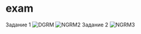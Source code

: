 # exam

Задание 1
![DGRM](https://user-images.githubusercontent.com/90081902/190146346-1622b78f-50e6-4075-9cdc-d6222816aacc.PNG)
![NGRM2](https://user-images.githubusercontent.com/90081902/190146479-4d44e116-a185-4391-bad7-71f84b72358d.PNG)
Задание 2
![NGRM3](https://user-images.githubusercontent.com/90081902/190148129-6d1b76ad-4cc5-46f1-bca3-32f568f3f1fb.PNG)
